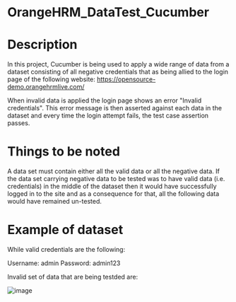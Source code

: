 # OrangeHRM_DataTest_Cucumber

# Description

In this project, Cucumber is being used to apply a wide range of data from a dataset consisting of all negative credentials that as being allied to the login page of the following website: https://opensource-demo.orangehrmlive.com/

When invalid data is applied the login page shows an error "Invalid credentials". This error message is then asserted against each data in the dataset and every time the login attempt fails, the test case assertion passes.

# Things to be noted

A data set must contain either all the valid data or all the negative data. If the data set carrying negative data to be tested was to have valid data (i.e. credentials) in the middle of the dataset then it would have successfully logged in to the site and as a consequence for that, all the following data would have remained un-tested.

# Example of dataset

While valid credentials are the following:

Username: admin
Password: admin123

Invalid set of data that are being testded are:

![image](https://user-images.githubusercontent.com/40532866/204178801-3218689a-c6d6-456d-9d6e-5b898c9bdcf5.png)
